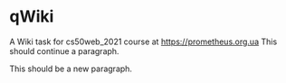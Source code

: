 # qWiki
A Wiki task for cs50web_2021 course at https://prometheus.org.ua
This should continue a paragraph.

This should be a new paragraph.

